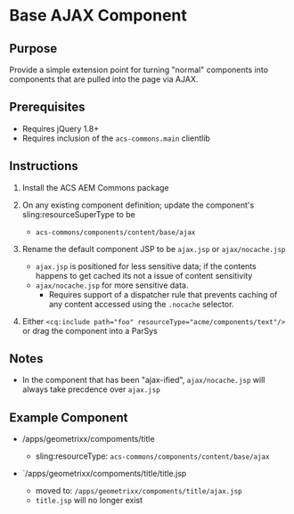 # Base AJAX Component

## Purpose

Provide a simple extension point for turning "normal" components into components that are pulled into the page via AJAX.

## Prerequisites
* Requires jQuery 1.8+
* Requires inclusion of the `acs-commons.main` clientlib

## Instructions

1. Install the ACS AEM Commons package
2. On any existing component definition; update the component's sling:resourceSuperType to be
	* `acs-commons/components/content/base/ajax`

3. Rename the default component JSP to be `ajax.jsp` or `ajax/nocache.jsp`
	* `ajax.jsp` is  positioned for less sensitive data; if the contents happens to get cached its not a issue of content sensitivity
	* `ajax/nocache.jsp` for more sensitive data.
		* Requires support of a dispatcher rule that prevents caching of any content accessed using the `.nocache` selector.
4. Either `<cq:include path="foo" resourceType="acme/components/text"/>` or drag the component into a ParSys


## Notes
* In the component that has been "ajax-ified", `ajax/nocache.jsp` will always take precdence over `ajax.jsp`

## Example Component

* /apps/geometrixx/compoments/title
	* sling:resourceType: `acs-commons/components/content/base/ajax`

* `/apps/geometrixx/compoments/title/title.jsp
	* moved to: `/apps/geometrixx/compoments/title/ajax.jsp`
	* `title.jsp` will no longer exist

